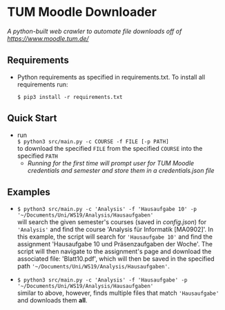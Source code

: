 # TUM Moodle Downloader
*A python-built web crawler to automate file downloads off of
https://www.moodle.tum.de/*

Requirements
---
* Python requirements as specified in requirements.txt.
To install all requirements run:

    `$ pip3 install -r requirements.txt`

Quick Start
---

* run  
`$ python3 src/main.py -c COURSE -f FILE [-p PATH]`  
to
download the specified `FILE` from the specified `COURSE` into the
specified `PATH`
    * _Running for the first time will prompt user for TUM Moodle
    credentials and semester and store them in a credentials.json file_

Examples
---
* `$ python3 src/main.py -c 'Analysis' -f 'Hausaufgabe 10' -p '~/Documents/Uni/WS19/Analysis/Hausaufgaben'`  
will search the given semester's courses (saved in _config.json_) for `'Analysis'`
and find the course 'Analysis für Informatik [MA0902]'. In this example, the script
will search for `'Hausaufgabe 10'` and find the assignment 'Hausaufgabe 10 und Präsenzaufgaben der Woche'.
The script will then navigate to the assignment's page and download the associated file: 'Blatt10.pdf', which
will then be saved in the specified path `'~/Documents/Uni/WS19/Analysis/Hausaufgaben'`.

* `$ python3 src/main.py -c 'Analysis' -f 'Hausaufgabe' -p '~/Documents/Uni/WS19/Analysis/Hausaufgaben'`  
similar to above, however, finds multiple files that match `'Hausaufgabe'` and downloads
them **all**.
